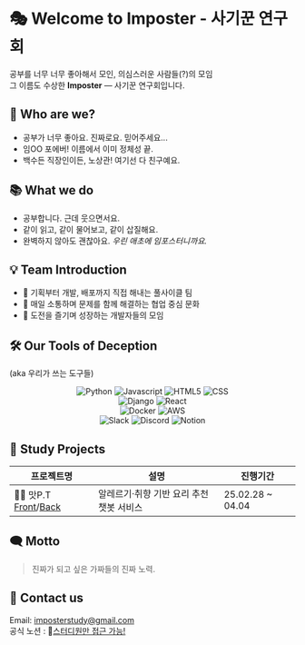 # 🎭 Welcome to Imposter - 사기꾼 연구회

공부를 너무 너무 좋아해서 모인, 의심스러운 사람들(?)의 모임  
그 이름도 수상한 **Imposter** — 사기꾼 연구회입니다.

## 🤡 Who are we?

- 공부가 너무 좋아요. 진짜로요. 믿어주세요...
- 임OO 포에버! 이름에서 이미 정체성 끝.
- 백수든 직장인이든, 노상관! 여기선 다 친구예요.

## 📚 What we do

- 공부합니다. 근데 웃으면서요.
- 같이 읽고, 같이 물어보고, 같이 삽질해요.
- 완벽하지 않아도 괜찮아요. _우린 애초에 임포스터니까요._

## 💡 Team Introduction

- 🧠 기획부터 개발, 배포까지 직접 해내는 풀사이클 팀
- 💬 매일 소통하며 문제를 함께 해결하는 협업 중심 문화
- 🚀 도전을 즐기며 성장하는 개발자들의 모임

## 🛠️ Our Tools of Deception

(aka 우리가 쓰는 도구들)

<div align="center">

![Python](https://img.shields.io/badge/Python-3776AB?style=flat&logo=Python&logoColor=white)
![Javascript](https://img.shields.io/badge/Javascript-F7DF1E?style=flat&logo=javascript&logoColor=black)
![HTML5](https://img.shields.io/badge/HTML5-E34F26?style=flat&logo=html5&logoColor=white)
![CSS](https://img.shields.io/badge/CSS-1572B6?style=flat&logo=css3&logoColor=white)
<br />
![Django](https://img.shields.io/badge/Django-092E20?style=flat&logo=Django&logoColor=white)
![React](https://img.shields.io/badge/React-61DAFB?style=flat&logo=React&logoColor=black)
<br />
![Docker](https://img.shields.io/badge/Docker-2496ED?style=flat&logo=Docker&logoColor=white)
![AWS](https://img.shields.io/badge/AWS-232F3E?style=flat&logo=Amazon&logoColor=black)
<br />
![Slack](https://img.shields.io/badge/Slack-4A154B?style=flat&logo=Slack&logoColor=white)
![Discord](https://img.shields.io/badge/Discord-5865F2?style=flat&logo=Discord&logoColor=white)
![Notion](https://img.shields.io/badge/Notion-000000?style=flat&logo=Notion&logoColor=white)

</div>

## 🧩 Study Projects

| 프로젝트명                                            | 설명                                     | 진행기간         |
| ----------------------------------------------------- | ---------------------------------------- | ---------------- |
| 🧑‍🍳 맛P.T [Front](https://github.com/Imposter-study/tastept-front)/[Back](https://github.com/Imposter-study/TastePT) | 알레르기·취향 기반 요리 추천 챗봇 서비스 | 25.02.28 ~ 04.04 |

## 🗨️ Motto

> 진짜가 되고 싶은 가짜들의 진짜 노력.


## 💌 **Contact us**  
Email: imposterstudy@gmail.com  
공식 노션 : 🔗[스터디원만 접근 가능!](https://www.notion.so/1407d4611a6f80b1b5ddec42d9cb8215?pvs=4)
